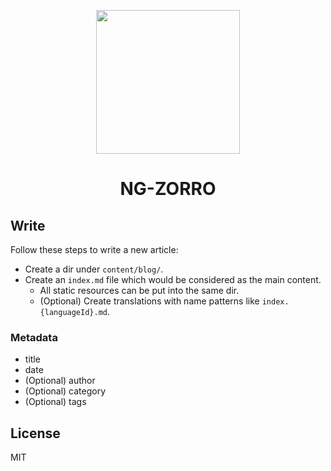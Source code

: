 <p align="center">
  <a href="http://ng.ant.design">
    <img width="230" src="https://img.alicdn.com/tfs/TB1TFFaHAvoK1RjSZFwXXciCFXa-106-120.svg">
  </a>
</p>

<h1 align="center">
NG-ZORRO
</h1>

## Write

Follow these steps to write a new article:

- Create a dir under `content/blog/`.
- Create an `index.md` file which would be considered as the main content.
  - All static resources can be put into the same dir.
  - (Optional) Create translations with name patterns like `index.{languageId}.md`.

### Metadata

- title
- date
- (Optional) author
- (Optional) category
- (Optional) tags

## License

MIT
